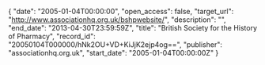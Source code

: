 {
  "date": "2005-01-04T00:00:00", 
  "open_access": false, 
  "target_url": "http://www.associationhq.org.uk/bshpwebsite/", 
  "description": "", 
  "end_date": "2013-04-30T23:59:59Z", 
  "title": "British Society for the History of Pharmacy", 
  "record_id": "20050104T000000/hNk2OU+VD+KiJjK2ejp4og==", 
  "publisher": "associationhq.org.uk", 
  "start_date": "2005-01-04T00:00:00Z"
}


